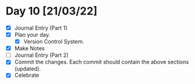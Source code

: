# Day 10 [21/03/22]

- [x] Journal Entry (Part 1)
- [x] Plan your day.
  - [x] Version Control System.
- [x] Make Notes
- [ ] Journal Entry (Part 2)
- [x] Commit the changes. Each commit should contain the above sections (updated).
- [x] Celebrate
<!-- [x] to tick -->
